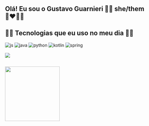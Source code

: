 ## Olá! Eu sou o Gustavo Guarnieri 🏳️‍🌈 she/them 👨‍❤‍💋‍👨



## 🏳️‍🌈 Tecnologias que eu uso no meu dia 🏳️‍🌈

<div style="display: inline_block">
  <img align="center" alt="js" src="https://img.shields.io/badge/JavaScript-F7DF1E?style=for-the-badge&logo=javascript&logoColor=black" />
  <img align="center" alt="java" src="https://img.shields.io/badge/Java-white?style=for-the-badge&logo=java&logoColor=black" />
  <img align="center" alt="python" src="https://img.shields.io/badge/Python-blue?style=for-the-badge&logo=python&logoColor=black" />
  <img align="center" alt="kotlin" src="https://img.shields.io/badge/Kotlin-purple?style=for-the-badge&logo=kotlin&logoColor=black" />
  <img align="center" alt="spring" src="https://img.shields.io/badge/Spring-6DB33F?style=for-the-badge&logo=spring&logoColor=white" />
</div><br/>

<img src="https://media1.giphy.com/media/v1.Y2lkPTc5MGI3NjExZ3J2Z240cGZ3aXpsODdxaHZ0dzFqc2Z2Zmp0NW5ibHdyYmU5OW9hbiZlcD12MV9pbnRlcm5hbF9naWZfYnlfaWQmY3Q9Zw/UtcBRO8cxulRzkrVLc/giphy.gif" />


## 

<div>
  <a href="https://github.com/gustavo-guarnieri-de-melo">
    <img height="180em" src="https://github-readme-stats.vercel.app/api/top-langs/?username=gustavo-guarnieri-de-melo&layout=compact&theme=radical" />
  </a>
</div>



